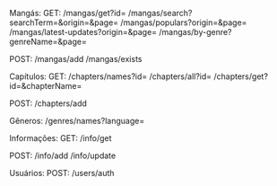 Mangás:
  GET:
    /mangas/get?id=<id>
    /mangas/search?searchTerm=<term>&origin=<site>&page=<page>
    /mangas/populars?origin=<site>&page=<page>
    /mangas/latest-updates?origin=<site>&page=<page>
    /mangas/by-genre?genreName=<genre name>&page=<page>
    

  POST:
    /mangas/add
    /mangas/exists


Capítulos:
  GET:
    /chapters/names?id=<id>
    /chapters/all?id=<id>
    /chapters/get?id=<id>&chapterName=<chapter name>

  POST:
    /chapters/add


Gêneros:
  /genres/names?language=<language>


Informações:
  GET:
    /info/get

  POST:
    /info/add
    /info/update


Usuários:
  POST:
    /users/auth

